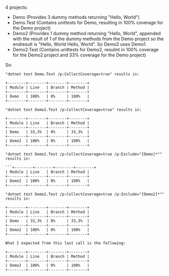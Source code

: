 4 projects:

- Demo (Provides 3 dummy methods returning "Hello, World")
- Demo.Test (Contains unittests for Demo, resulting in 100% coverage for the Demo project)
- Demo2 (Provides 1 dummy method returning "Hello, World", appended with the result of 1 of the dummy methods from the Demo project so the endresult is "Hello, World Hello, World". So Demo2 uses Demo1.
- Demo2.Test (Contains unittests for Demo2, resulint in 100% coverage for the Demo2 project and 33% coverage for the Demo project)

So:

```
"dotnet test Demo.Test /p:CollectCoverage=true" results in:

+--------+--------+--------+--------+
| Module | Line   | Branch | Method |
+--------+--------+--------+--------+
| Demo   | 100%   | 0%     | 100%   |
+--------+--------+--------+--------+

"dotnet test Demo2.Test /p:CollectCoverage=true" results in:

+--------+--------+--------+--------+
| Module | Line   | Branch | Method |
+--------+--------+--------+--------+
| Demo   | 33,3%  | 0%     | 33,3%  |
+--------+--------+--------+--------+
| Demo2  | 100%   | 0%     | 100%   |
+--------+--------+--------+--------+

"dotnet test Demo2.Test /p:CollectCoverage=true /p:Exclude="[Demo]*"" results in:

```+--------+--------+--------+--------+
| Module | Line   | Branch | Method |
+--------+--------+--------+--------+
| Demo2  | 100%   | 0%     | 100%   |
+--------+--------+--------+--------+

"dotnet test Demo2.Test /p:CollectCoverage=true /p:Include="[Demo2]*"" results in:

+--------+--------+--------+--------+
| Module | Line   | Branch | Method |
+--------+--------+--------+--------+
| Demo   | 33,3%  | 0%     | 33,3%  |
+--------+--------+--------+--------+
| Demo2  | 100%   | 0%     | 100%   |
+--------+--------+--------+--------+

What I expected from this last call is the following:

+--------+--------+--------+--------+
| Module | Line   | Branch | Method |
+--------+--------+--------+--------+
| Demo2  | 100%   | 0%     | 100%   |
+--------+--------+--------+--------+
```

